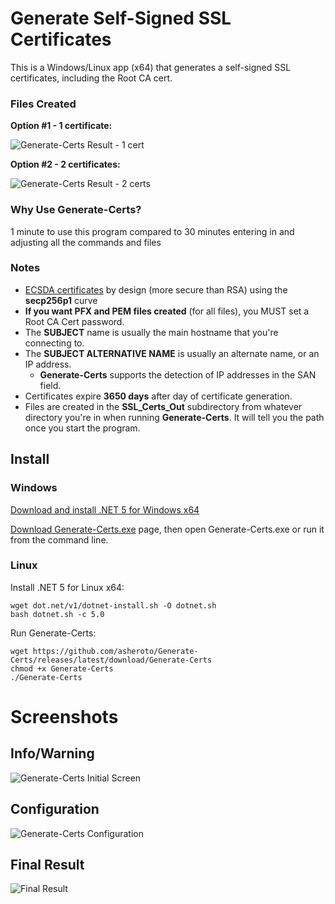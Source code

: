 
# Generate Self-Signed SSL Certificates

This is a Windows/Linux app (x64) that generates a self-signed SSL certificates, including the Root CA cert.

### Files Created

**Option #1 - 1 certificate:**

![Generate-Certs Result - 1 cert](https://github.com/asheroto/Generate-Certs/blob/master/screenshots/4.png)

**Option #2 - 2 certificates:**

![Generate-Certs Result - 2 certs](https://github.com/asheroto/Generate-Certs/blob/master/screenshots/5.png)

### Why Use Generate-Certs?
1 minute to use this program compared to 30 minutes entering in and adjusting all the commands and files

### Notes

- [ECSDA certificates](https://blog.cloudflare.com/ecdsa-the-digital-signature-algorithm-of-a-better-internet/) by design (more secure than RSA) using the **secp256p1** curve
- **If you want PFX and PEM files created** (for all files), you MUST set a Root CA Cert password.
- The **SUBJECT** name is usually the main hostname that you're connecting to.
- The **SUBJECT ALTERNATIVE NAME** is usually an alternate name, or an IP address.
	- **Generate-Certs** supports the detection of IP addresses in the SAN field.
- Certificates expire **3650 days** after day of certificate generation.
- Files are created in the **SSL_Certs_Out** subdirectory from whatever directory you're in when running **Generate-Certs**.  It will tell you the path once you start the program.

## Install

### Windows

[Download and install .NET 5 for Windows x64](https://dotnet.microsoft.com/download/dotnet/current/runtime)

[Download Generate-Certs.exe](<https://github.com/asheroto/Generate-Certs/releases/latest/download/Generate-Certs.exe>) page, then open Generate-Certs.exe or run it from the command line.

### Linux

Install .NET 5 for Linux x64:
```
wget dot.net/v1/dotnet-install.sh -O dotnet.sh
bash dotnet.sh -c 5.0
```

Run Generate-Certs:
```
wget https://github.com/asheroto/Generate-Certs/releases/latest/download/Generate-Certs
chmod +x Generate-Certs
./Generate-Certs
```

# Screenshots

## Info/Warning
![Generate-Certs Initial Screen](https://github.com/asheroto/Generate-Certs/blob/master/screenshots/1.png)

## Configuration
![Generate-Certs Configuration](https://github.com/asheroto/Generate-Certs/blob/master/screenshots/2.png)

## Final Result
![Final Result](https://github.com/asheroto/Generate-Certs/blob/master/screenshots/3.png)